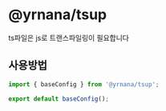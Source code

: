 # @yrnana/tsup

ts파일은 js로 트랜스파일링이 필요합니다

## 사용방법

```ts
import { baseConfig } from '@yrnana/tsup';

export default baseConfig();
```
